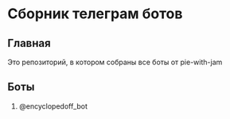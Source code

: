 # Сборник телеграм ботов

## Главная

Это репозиторий, в котором собраны все боты от pie-with-jam

## Боты
1) @encyclopedoff_bot
